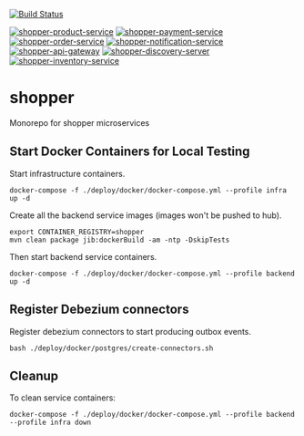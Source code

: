 [![Build Status](https://dev.azure.com/erenpinaz-devops/shopper/_apis/build/status%2Fshopper-workspace.shopper?branchName=master)](https://dev.azure.com/erenpinaz-devops/shopper/_build/latest?definitionId=2&branchName=master)

[![shopper-product-service](https://github.com/shopper-workspace/shopper/actions/workflows/shopper-product-service.yml/badge.svg)](https://github.com/shopper-workspace/shopper/actions/workflows/shopper-product-service.yml)
[![shopper-payment-service](https://github.com/shopper-workspace/shopper/actions/workflows/shopper-payment-service.yml/badge.svg)](https://github.com/shopper-workspace/shopper/actions/workflows/shopper-payment-service.yml)
[![shopper-order-service](https://github.com/shopper-workspace/shopper/actions/workflows/shopper-order-service.yml/badge.svg)](https://github.com/shopper-workspace/shopper/actions/workflows/shopper-order-service.yml)
[![shopper-notification-service](https://github.com/shopper-workspace/shopper/actions/workflows/shopper-notification-service.yml/badge.svg)](https://github.com/shopper-workspace/shopper/actions/workflows/shopper-notification-service.yml)
[![shopper-api-gateway](https://github.com/shopper-workspace/shopper/actions/workflows/shopper-api-gateway.yml/badge.svg)](https://github.com/shopper-workspace/shopper/actions/workflows/shopper-api-gateway.yml)
[![shopper-discovery-server](https://github.com/shopper-workspace/shopper/actions/workflows/shopper-discovery-server.yml/badge.svg)](https://github.com/shopper-workspace/shopper/actions/workflows/shopper-discovery-server.yml)
[![shopper-inventory-service](https://github.com/shopper-workspace/shopper/actions/workflows/shopper-inventory-service.yml/badge.svg)](https://github.com/shopper-workspace/shopper/actions/workflows/shopper-inventory-service.yml)

# shopper

Monorepo for shopper microservices

## Start Docker Containers for Local Testing

Start infrastructure containers.

```
docker-compose -f ./deploy/docker/docker-compose.yml --profile infra up -d
```

Create all the backend service images (images won't be pushed to hub).

```
export CONTAINER_REGISTRY=shopper
mvn clean package jib:dockerBuild -am -ntp -DskipTests
```

Then start backend service containers.

```
docker-compose -f ./deploy/docker/docker-compose.yml --profile backend up -d
```

## Register Debezium connectors

Register debezium connectors to start producing outbox events.

```
bash ./deploy/docker/postgres/create-connectors.sh
```

## Cleanup

To clean service containers:

```
docker-compose -f ./deploy/docker/docker-compose.yml --profile backend --profile infra down
```
